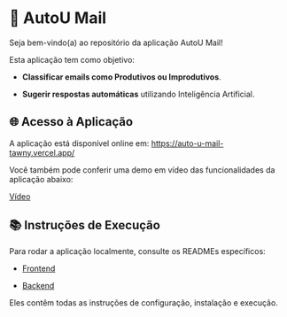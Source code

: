 # 📨 AutoU Mail

Seja bem-vindo(a) ao repositório da aplicação AutoU Mail!

Esta aplicação tem como objetivo:

- **Classificar emails como Produtivos ou Improdutivos**.

- **Sugerir respostas automáticas** utilizando Inteligência Artificial.

## 🌐 Acesso à Aplicação

A aplicação está disponível online em: https://auto-u-mail-tawny.vercel.app/

Você também pode conferir uma demo em vídeo das funcionalidades da aplicação abaixo:

[Vídeo](https://drive.google.com/file/d/19nyP2WI7JY7KO1mKq5SsF-RCmcstBsEK/view?usp=sharing)

## 📚 Instruções de Execução

Para rodar a aplicação localmente, consulte os READMEs específicos:

- [Frontend](https://github.com/FelipeRaulino/autoU-mail/blob/main/frontend/README.md)

- [Backend](https://github.com/FelipeRaulino/autoU-mail/blob/main/backend/readme.md)

Eles contêm todas as instruções de configuração, instalação e execução.
